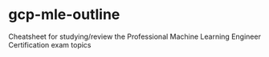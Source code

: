 # gcp-mle-outline
Cheatsheet for studying/review the Professional Machine Learning Engineer Certification exam topics
